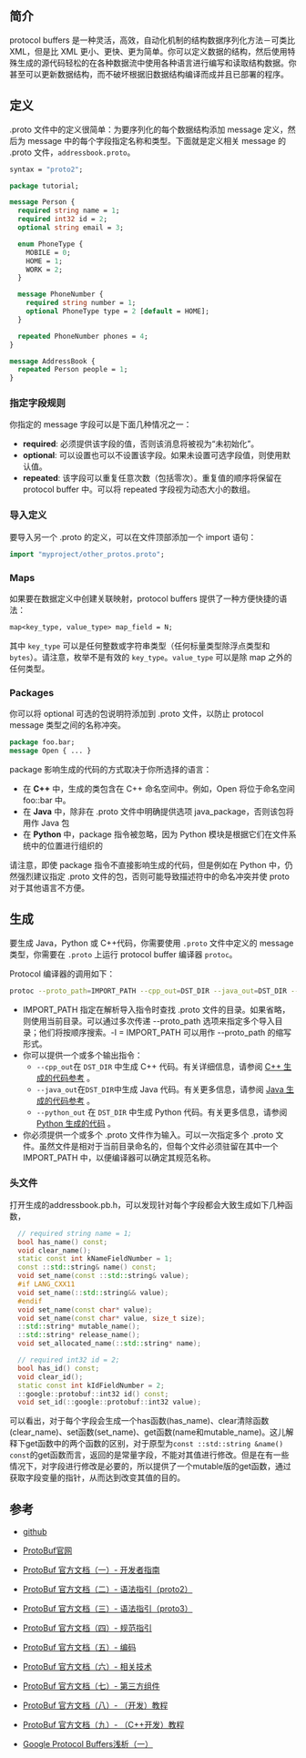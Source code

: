 ## 简介

protocol buffers 是一种灵活，高效，自动化机制的结构数据序列化方法－可类比 XML，但是比 XML 更小、更快、更为简单。你可以定义数据的结构，然后使用特殊生成的源代码轻松的在各种数据流中使用各种语言进行编写和读取结构数据。你甚至可以更新数据结构，而不破坏根据旧数据结构编译而成并且已部署的程序。

## 定义

.proto 文件中的定义很简单：为要序列化的每个数据结构添加 message 定义，然后为 message 中的每个字段指定名称和类型。下面就是定义相关 message 的 .proto 文件，`addressbook.proto`。

```protobuf
syntax = "proto2";

package tutorial;

message Person {
  required string name = 1;
  required int32 id = 2;
  optional string email = 3;

  enum PhoneType {
    MOBILE = 0;
    HOME = 1;
    WORK = 2;
  }

  message PhoneNumber {
    required string number = 1;
    optional PhoneType type = 2 [default = HOME];
  }

  repeated PhoneNumber phones = 4;
}

message AddressBook {
  repeated Person people = 1;
}
```

### 指定字段规则

你指定的 message 字段可以是下面几种情况之一：

- **required**: 必须提供该字段的值，否则该消息将被视为“未初始化”。
- **optional**: 可以设置也可以不设置该字段。如果未设置可选字段值，则使用默认值。
- **repeated**: 该字段可以重复任意次数（包括零次）。重复值的顺序将保留在 protocol buffer 中。可以将 repeated 字段视为动态大小的数组。

### 导入定义

要导入另一个 .proto 的定义，可以在文件顶部添加一个 import 语句：

```protobuf
import "myproject/other_protos.proto";
```

### Maps

如果要在数据定义中创建关联映射，protocol buffers 提供了一种方便快捷的语法：

```protobuf
map<key_type, value_type> map_field = N;
```

其中 `key_type` 可以是任何整数或字符串类型（任何标量类型除浮点类型和 `bytes`）。请注意，枚举不是有效的 `key_type`。`value_type` 可以是除 map 之外的任何类型。

### Packages

你可以将 optional 可选的包说明符添加到 .proto 文件，以防止 protocol message 类型之间的名称冲突。

```protobuf
package foo.bar;
message Open { ... }
```

package 影响生成的代码的方式取决于你所选择的语言：

- 在 **C++** 中，生成的类包含在 C++ 命名空间中。例如，Open 将位于命名空间 foo::bar 中。
- 在 **Java** 中，除非在 .proto 文件中明确提供选项 java_package，否则该包将用作 Java 包
- 在 **Python** 中，package 指令被忽略，因为 Python 模块是根据它们在文件系统中的位置进行组织的

请注意，即使 package 指令不直接影响生成的代码，但是例如在 Python 中，仍然强烈建议指定 .proto 文件的包，否则可能导致描述符中的命名冲突并使 proto 对于其他语言不方便。

## 生成

要生成 Java，Python 或 C++代码，你需要使用 `.proto` 文件中定义的 message 类型，你需要在 `.proto` 上运行 protocol buffer 编译器 `protoc`。

Protocol 编译器的调用如下：

```bash
protoc --proto_path=IMPORT_PATH --cpp_out=DST_DIR --java_out=DST_DIR --python_out=DST_DIR path/to/file.proto
```

- IMPORT_PATH 指定在解析导入指令时查找 .proto 文件的目录。如果省略，则使用当前目录。可以通过多次传递 --proto_path 选项来指定多个导入目录；他们将按顺序搜索。-I = IMPORT_PATH 可以用作 --proto_path 的缩写形式。
- 你可以提供一个或多个输出指令：
  - `--cpp_out`在 `DST_DIR` 中生成 C++ 代码。有关详细信息，请参阅 [C++ 生成的代码参考](https://developers.google.com/protocol-buffers/docs/reference/cpp-generated) 。
  - `--java_out`在`DST_DIR`中生成 Java 代码。有关更多信息，请参阅 [Java 生成的代码参考](https://developers.google.com/protocol-buffers/docs/reference/java-generated) 。
  - `--python_out` 在 `DST_DIR` 中生成 Python 代码。有关更多信息，请参阅 [Python 生成的代码](https://developers.google.com/protocol-buffers/docs/reference/python-generated) 。
- 你必须提供一个或多个 .proto 文件作为输入。可以一次指定多个 .proto 文件。虽然文件是相对于当前目录命名的，但每个文件必须驻留在其中一个 IMPORT_PATH 中，以便编译器可以确定其规范名称。

### 头文件

打开生成的addressbook.pb.h，可以发现针对每个字段都会大致生成如下几种函数，

```c++
  // required string name = 1;
  bool has_name() const;
  void clear_name();
  static const int kNameFieldNumber = 1;
  const ::std::string& name() const;
  void set_name(const ::std::string& value);
  #if LANG_CXX11
  void set_name(::std::string&& value);
  #endif
  void set_name(const char* value);
  void set_name(const char* value, size_t size);
  ::std::string* mutable_name();
  ::std::string* release_name();
  void set_allocated_name(::std::string* name);

  // required int32 id = 2;
  bool has_id() const;
  void clear_id();
  static const int kIdFieldNumber = 2;
  ::google::protobuf::int32 id() const;
  void set_id(::google::protobuf::int32 value);
```

可以看出，对于每个字段会生成一个has函数(has_name)、clear清除函数(clear_name)、set函数(set_name)、get函数(name和mutable_name)。这儿解释下get函数中的两个函数的区别，对于原型为`const ::std::string &name() const`的get函数而言，返回的是常量字段，不能对其值进行修改。但是在有一些情况下，对字段进行修改是必要的，所以提供了一个mutable版的get函数，通过获取字段变量的指针，从而达到改变其值的目的。

## 参考

- [github](https://github.com/protocolbuffers/protobuf)

- [ProtoBuf官网](https://developers.google.com/protocol-buffers)

- [ProtoBuf 官方文档（一）- 开发者指南](https://www.jianshu.com/p/bdd94a32fbd1)

- [ProtoBuf 官方文档（二）- 语法指引（proto2）](https://www.jianshu.com/p/6f68fb2c7d19)

- [ProtoBuf 官方文档（三）- 语法指引（proto3）](https://www.jianshu.com/p/fc7485af828d)

- [ProtoBuf 官方文档（四）- 规范指引](https://www.jianshu.com/p/8c55fb0a09b5)

- [ProtoBuf 官方文档（五）- 编码](https://www.jianshu.com/p/82ff31c6adc6)

- [ProtoBuf 官方文档（六）- 相关技术](https://www.jianshu.com/p/d1d947d19c32)

- [ProtoBuf 官方文档（七）- 第三方组件](https://www.jianshu.com/p/64b57684e1ab)

- [ProtoBuf 官方文档（八）- （开发）教程](https://www.jianshu.com/p/ffc9a898552b)

- [ProtoBuf 官方文档（九）- （C++开发）教程](https://www.jianshu.com/p/d2bed3614259)

- [Google Protocol Buffers浅析（一）](https://www.cnblogs.com/royenhome/archive/2010/10/29/1864860.html)

  

